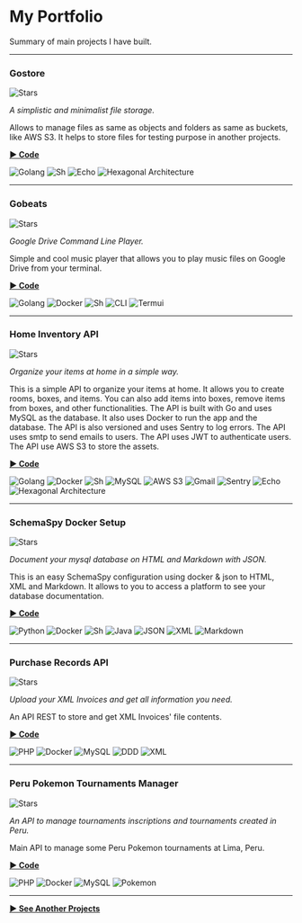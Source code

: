 # My Portfolio

Summary of main projects I have built.

<hr/>

### Gostore

![Stars](https://img.shields.io/badge/-Github_Stats:_22_★-yellow?style=flat-square&logo=github&logoColor=white)

_A simplistic and minimalist file storage._

Allows to manage files as same as objects and folders as same as buckets, like AWS S3.
It helps to store files for testing purpose in another projects.

**[▶ Code](https://github.com/Jibaru/gostore)**

![Golang](https://img.shields.io/badge/-Go-blue?style=flat-square&logo=go&logoColor=white) ![Sh](https://img.shields.io/badge/-Sh-gray?style=flat-square&logo=shell&logoColor=white) ![Echo](https://img.shields.io/badge/-Echo_Framework-orange?style=flat-square&logo=echo&logoColor=white) ![Hexagonal Architecture](https://img.shields.io/badge/-Hexagonal_Architecture-green?style=flat-square&logo=echo&logoColor=white)

<hr/>

### Gobeats

![Stars](https://img.shields.io/badge/-Github_Stats:_36_★,_1_Fork-yellow?style=flat-square&logo=github&logoColor=white)

_Google Drive Command Line Player._

Simple and cool music player that allows you to play music files on Google Drive from your terminal.

**[▶ Code](https://github.com/Jibaru/gobeats)**

![Golang](https://img.shields.io/badge/-Go-blue?style=flat-square&logo=go&logoColor=white) ![Docker](https://img.shields.io/badge/-Docker-blue?style=flat-square&logo=docker&logoColor=white) ![Sh](https://img.shields.io/badge/-Sh-gray?style=flat-square&logo=shell&logoColor=white) ![CLI](https://img.shields.io/badge/-Command_Line_Application-orange?style=flat-square&logo=shell&logoColor=white) ![Termui](https://img.shields.io/badge/-Termui-green?style=flat-square&logo=ui&logoColor=white)

<hr/>

### Home Inventory API

![Stars](https://img.shields.io/badge/-Github_Stats:_2_★-yellow?style=flat-square&logo=github&logoColor=white)

_Organize your items at home in a simple way._

This is a simple API to organize your items at home. It allows you to create rooms, boxes, and items.
You can also add items into boxes, remove items from boxes, and other functionalities.
The API is built with Go and uses MySQL as the database. It also uses Docker to run the app and the database. The API is also versioned and uses Sentry to log errors. The API uses smtp to send emails to users. The API uses JWT to authenticate users. The API use AWS S3 to store the assets.

**[▶ Code](https://github.com/Jibaru/home-inventory-api)**

![Golang](https://img.shields.io/badge/-Go-blue?style=flat-square&logo=go&logoColor=white) ![Docker](https://img.shields.io/badge/-Docker-blue?style=flat-square&logo=docker&logoColor=white) ![Sh](https://img.shields.io/badge/-Sh-gray?style=flat-square&logo=shell&logoColor=white) ![MySQL](https://img.shields.io/badge/-MySQL-black?style=flat-square&logo=mysql&logoColor=white) ![AWS S3](https://img.shields.io/badge/-AWS_S3-orange?style=flat-square&logo=amazon&logoColor=white) ![Gmail](https://img.shields.io/badge/-Gmail-blue?style=flat-square&logo=gmail&logoColor=white) ![Sentry](https://img.shields.io/badge/-Sentry-purple?style=flat-square&logo=sentry&logoColor=white) ![Echo](https://img.shields.io/badge/-Echo_Framework-orange?style=flat-square&logo=echo&logoColor=white) ![Hexagonal Architecture](https://img.shields.io/badge/-Hexagonal_Architecture-green?style=flat-square&logo=echo&logoColor=white)

<hr/>

### SchemaSpy Docker Setup

![Stars](https://img.shields.io/badge/-Github_Stats:_0_★-yellow?style=flat-square&logo=github&logoColor=white)

_Document your mysql database on HTML and Markdown with JSON._

This is an easy SchemaSpy configuration using docker & json to HTML, XML and Markdown.
It allows to you to access a platform to see your database documentation.

**[▶ Code](https://github.com/Jibaru/schemaspy-docker-setup)**

![Python](https://img.shields.io/badge/-Python-green?style=flat-square&logo=python&logoColor=white) ![Docker](https://img.shields.io/badge/-Docker-blue?style=flat-square&logo=docker&logoColor=white) ![Sh](https://img.shields.io/badge/-Sh-gray?style=flat-square&logo=shell&logoColor=white) ![Java](https://img.shields.io/badge/-Java-red?style=flat-square&logo=java&logoColor=white) ![JSON](https://img.shields.io/badge/-JSON-gray?style=flat-square&logo=json&logoColor=white) ![XML](https://img.shields.io/badge/-XML-blue?style=flat-square&logo=xml&logoColor=white) ![Markdown](https://img.shields.io/badge/-Mardown-purple?style=flat-square&logo=markdown&logoColor=white)

<hr/>

### Purchase Records API

![Stars](https://img.shields.io/badge/-Github_Stats:_0_★-yellow?style=flat-square&logo=github&logoColor=white)

_Upload your XML Invoices and get all information you need._

An API REST to store and get XML Invoices' file contents.

**[▶ Code](https://github.com/Jibaru/purchase-records-api)**

![PHP](https://img.shields.io/badge/-PHP-gray?style=flat-square&logo=php&logoColor=white) ![Docker](https://img.shields.io/badge/-Docker-blue?style=flat-square&logo=docker&logoColor=white) ![MySQL](https://img.shields.io/badge/-MySQL-black?style=flat-square&logo=mysql&logoColor=white) ![DDD](https://img.shields.io/badge/-DDD-red?style=flat-square&logo=echo&logoColor=white) ![XML](https://img.shields.io/badge/-XML-green?style=flat-square&logo=xml&logoColor=white)

<hr/>

### Peru Pokemon Tournaments Manager

![Stars](https://img.shields.io/badge/-Github_Stats:_0_★-yellow?style=flat-square&logo=github&logoColor=white)

_An API to manage tournaments inscriptions and tournaments created in Peru._

Main API to manage some Peru Pokemon tournaments at Lima, Peru.

**[▶ Code](https://github.com/Peru-Pokemon-Tournaments/peru-pokemon-tournaments-api)**

![PHP](https://img.shields.io/badge/-PHP-gray?style=flat-square&logo=php&logoColor=white) ![Docker](https://img.shields.io/badge/-Docker-blue?style=flat-square&logo=docker&logoColor=white) ![MySQL](https://img.shields.io/badge/-MySQL-black?style=flat-square&logo=mysql&logoColor=white) ![Pokemon](https://img.shields.io/badge/-Pokemon-red?style=flat-square&logo=Pokemon&logoColor=white)

<hr/>

**[▶ See Another Projects](https://github.com/Jibaru?page=1&tab=repositories)**
